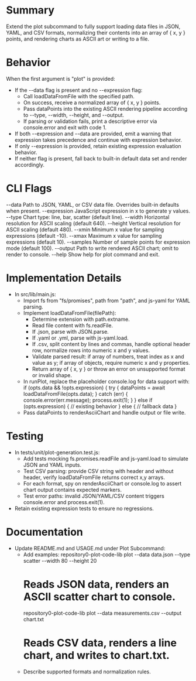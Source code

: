 # Summary
Extend the plot subcommand to fully support loading data files in JSON, YAML, and CSV formats, normalizing their contents into an array of { x, y } points, and rendering charts as ASCII art or writing to a file.

# Behavior
When the first argument is "plot" is provided:
- If the --data flag is present and no --expression flag:
  - Call loadDataFromFile with the specified path.
  - On success, receive a normalized array of { x, y } points.
  - Pass dataPoints into the existing ASCII rendering pipeline according to --type, --width, --height, and --output.
  - If parsing or validation fails, print a descriptive error via console.error and exit with code 1.
- If both --expression and --data are provided, emit a warning that expression takes precedence and continue with expression behavior.
- If only --expression is provided, retain existing expression evaluation behavior.
- If neither flag is present, fall back to built-in default data set and render accordingly.

# CLI Flags
--data <filePath>     Path to JSON, YAML, or CSV data file. Overrides built-in defaults when present.
--expression <expr>   JavaScript expression in x to generate y values.
--type <chartType>    Chart type: line, bar, scatter (default line).
--width <number>      Horizontal resolution for ASCII scaling (default 640).
--height <number>     Vertical resolution for ASCII scaling (default 480).
--xmin <number>       Minimum x value for sampling expressions (default -10).
--xmax <number>       Maximum x value for sampling expressions (default 10).
--samples <integer>   Number of sample points for expression mode (default 100).
--output <file>       Path to write rendered ASCII chart; omit to render to console.
--help                Show help for plot command and exit.

# Implementation Details
- In src/lib/main.js:
  - Import fs from "fs/promises", path from "path", and js-yaml for YAML parsing.
  - Implement loadDataFromFile(filePath):
    - Determine extension with path.extname.
    - Read file content with fs.readFile.
    - If .json, parse with JSON.parse.
    - If .yaml or .yml, parse with js-yaml.load.
    - If .csv, split content by lines and commas, handle optional header row, normalize rows into numeric x and y values.
    - Validate parsed result: if array of numbers, treat index as x and value as y; if array of objects, require numeric x and y properties.
    - Return array of { x, y } or throw an error on unsupported format or invalid shape.
  - In runPlot, replace the placeholder console.log for data support with:
    if (opts.data && !opts.expression) {
      try { dataPoints = await loadDataFromFile(opts.data); } catch (err) { console.error(err.message); process.exit(1); }
    } else if (opts.expression) {
      // existing behavior
    } else {
      // fallback data
    }
  - Pass dataPoints to renderAsciiChart and handle output or file write.

# Testing
- In tests/unit/plot-generation.test.js:
  - Add tests mocking fs.promises.readFile and js-yaml.load to simulate JSON and YAML inputs.
  - Test CSV parsing: provide CSV string with header and without header, verify loadDataFromFile returns correct x,y arrays.
  - For each format, spy on renderAsciiChart or console.log to assert chart output contains expected markers.
  - Test error paths: invalid JSON/YAML/CSV content triggers console.error and process.exit(1).
- Retain existing expression tests to ensure no regressions.

# Documentation
- Update README.md and USAGE.md under Plot Subcommand:
  - Add examples:
    repository0-plot-code-lib plot --data data.json --type scatter --width 80 --height 20
    # Reads JSON data, renders an ASCII scatter chart to console.
    repository0-plot-code-lib plot --data measurements.csv --output chart.txt
    # Reads CSV data, renders a line chart, and writes to chart.txt.
  - Describe supported formats and normalization rules.
